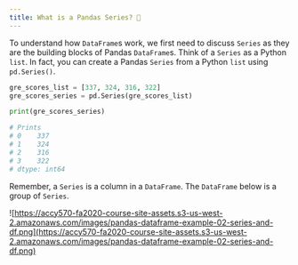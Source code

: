 ```yaml
---
title: What is a Pandas Series? 🐑
---
```


To understand how `DataFrame`s work, we first need to discuss `Series` as they are the building blocks of Pandas `DataFrame`s. Think of a `Series` as a Python `list`. In fact, you can create a Pandas `Series` from a Python `list` using `pd.Series()`.

```python
gre_scores_list = [337, 324, 316, 322]
gre_scores_series = pd.Series(gre_scores_list)

print(gre_scores_series)

# Prints
# 0    337
# 1    324
# 2    316
# 3    322
# dtype: int64
```

Remember, a `Series` is a column in a `DataFrame`. The `DataFrame` below is a group of `Series`.

![https://accy570-fa2020-course-site-assets.s3-us-west-2.amazonaws.com/images/pandas-dataframe-example-02-series-and-df.png](https://accy570-fa2020-course-site-assets.s3-us-west-2.amazonaws.com/images/pandas-dataframe-example-02-series-and-df.png)
